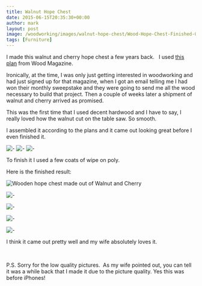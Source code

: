 ```yaml
---
title: Walnut Hope Chest
date: 2015-06-15T20:35:30+00:00
author: mark
layout: post
image: /woodworking/images/walnut-hope-chest/Wood-Hope-Chest-Finished-006.jpg
tags: [Furniture]
---
```


I made this walnut and cherry hope chest a few years back. &nbsp; I used [this plan](https://www.woodmagazine.com/project-plans/furniture/chests/heirloom-hope-chest-downloadable-plan) from Wood Magazine.

Ironically, at the time, I was only just getting interested in woodworking and had just signed up for that magazine, when I got an email telling me I had won their monthly sweepstake and they were going to send me all the wood necessary to build that project. Then a couple of weeks later a shipment of walnut and cherry arrived as promised.

This was the first time that I used decent hardwood and I have to say, I really loved how the walnut cut on the table saw. So smooth.

I assembled it according to the plans and it came out looking great before I even finished it.

![-](images/walnut-hope-chest/Hope-Chest-002.jpg)
![-](images/walnut-hope-chest/Hope-Chest-003.jpg)
![-](images/walnut-hope-chest/Hope-Chest-001.jpg)

To finish it I used a few coats of wipe on poly.

Here is the finished result:

![Wooden hope chest made out of Walnut and Cherry](images/walnut-hope-chest/Wood-Hope-Chest-Finished-006.jpg)

![-](images/walnut-hope-chest/Wood-Hope-Chest-Finished-005.jpg)

![-](images/walnut-hope-chest/Wood-Hope-Chest-Finished-001.jpg)

![-](images/walnut-hope-chest/Wood-Hope-Chest-Finished-008.jpg)

![-](images/walnut-hope-chest/Wood-Hope-Chest-Finished-009.jpg)

I think it came out pretty well and my wife absolutely loves it.

&nbsp;

P.S. Sorry for the low quality pictures. &nbsp;As my wife pointed out, you can tell it was a while back that I made it due to the picture quality. Yes this was before iPhones!
